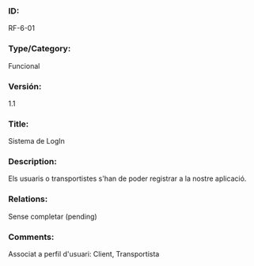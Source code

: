 ### ID:

RF-6-01

### Type/Category: 

Funcional

### Versión:

1.1

### Title:

Sistema de LogIn 

### Description: 

Els usuaris o transportistes s'han de poder registrar a la nostre aplicació.

### Relations: 

Sense completar (pending) 

### Comments: 

Associat a perfil d'usuari: Client, Transportista
